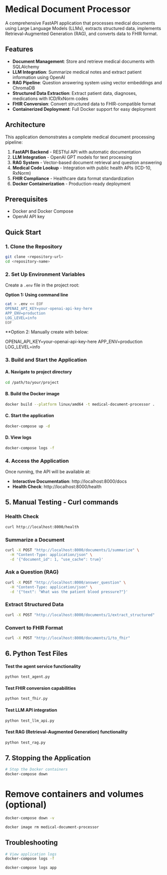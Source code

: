 # Medical Document Processor

A comprehensive FastAPI application that processes medical documents using Large Language Models (LLMs), extracts structured data, implements Retrieval-Augmented Generation (RAG), and converts data to FHIR format.

## Features

- **Document Management**: Store and retrieve medical documents with SQLAlchemy
- **LLM Integration**: Summarize medical notes and extract patient information using OpenAI
- **RAG Pipeline**: Question answering system using vector embeddings and ChromaDB
- **Structured Data Extraction**: Extract patient data, diagnoses, medications with ICD/RxNorm codes
- **FHIR Conversion**: Convert structured data to FHIR-compatible format
- **Containerized Deployment**: Full Docker support for easy deployment

## Architecture

This application demonstrates a complete medical document processing pipeline:

1. **FastAPI Backend** - RESTful API with automatic documentation
2. **LLM Integration** - OpenAI GPT models for text processing
3. **RAG System** - Vector-based document retrieval and question answering
4. **Medical Code Lookup** - Integration with public health APIs (ICD-10, RxNorm)
5. **FHIR Compliance** - Healthcare data format standardization
6. **Docker Containerization** - Production-ready deployment

## Prerequisites

- Docker and Docker Compose
- OpenAI API key

## Quick Start

### 1. Clone the Repository

```bash
git clone <repository-url>
cd <repository-name>
```

### 2. Set Up Environment Variables

Create a `.env` file in the project root:

**Option 1: Using command line**

```bash
cat > .env << EOF
OPENAI_API_KEY=your-openai-api-key-here
APP_ENV=production
LOG_LEVEL=info
EOF
```



**Option 2: Manually create with below:



OPENAI_API_KEY=your-openai-api-key-here
APP_ENV=production
LOG_LEVEL=info


### 3. Build and Start the Application


#### A. Navigate to project directory

```bash
cd /path/to/your/project
```

#### B. Build the Docker image

```bash
docker build --platform linux/amd64 -t medical-document-processor .
```

#### C. Start the application
```bash
docker-compose up -d
```

#### D. View logs 
```bash
docker-compose logs -f
```

### 4. Access the Application

Once running, the API will be available at:
- **Interactive Documentation**: http://localhost:8000/docs
- **Health Check**: http://localhost:8000/health

## 5. Manual Testing - Curl commands

### Health Check
```bash
curl http://localhost:8000/health
```

### Summarize a Document 
```bash
curl -X POST "http://localhost:8000/documents/1/summarize" \
  -H "Content-Type: application/json" \
  -d '{"document_id": 1, "use_cache": true}'
```


### Ask a Question (RAG)
```bash
curl -X POST "http://localhost:8000/answer_question" \
  -H "Content-Type: application/json" \
  -d '{"text": "What was the patient blood pressure?"}'
```



### Extract Structured Data
```bash
curl -X POST "http://localhost:8000/documents/1/extract_structured"
```


### Convert to FHIR Format
```bash
curl -X POST "http://localhost:8000/documents/1/to_fhir"
```

## 6. Python Test Files

#### Test the agent service functionality
```bash
python test_agent.py
```

#### Test FHIR conversion capabilities
```bash
python test_fhir.py
```

#### Test LLM API integration
```bash
python test_llm_api.py
```

#### Test RAG (Retrieval-Augmented Generation) functionality
```bash
python test_rag.py
```


## 7. Stopping the Application
```bash
# Stop the Docker containers
docker-compose down
```
# Remove containers and volumes (optional)

```bash
docker-compose down -v
```

```bash
docker image rm medical-document-processor
```

## Troubleshooting
```bash
# View application logs
docker-compose logs -f
```
```bash
docker-compose logs app
```
